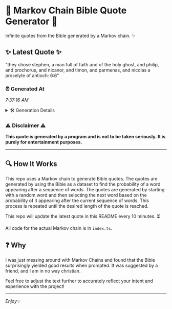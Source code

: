 # 📖 Markov Chain Bible Quote Generator 📖

Infinite quotes from the Bible generated by a Markov chain. ✨

## ✨ Latest Quote ✨
"they chose stephen, a man full of faith and of the holy ghost, and philip, and prochorus, and nicanor, and timon, and parmenas, and nicolas a proselyte of antioch: 6:6"

### ⏰ Generated At
*7:37:16 AM*

<details>
    <summary>🛠️ Generation Details</summary>
    <p>
        <strong>🌱 Seed:</strong> they<br>
        <strong>🔄 Iterations:</strong> 29<br>
        <strong>📜 Context History:</strong><br>[ they ]: chose<br>[ they, chose ]: stephen,<br>[ they, chose, stephen, ]: a<br>[ they, chose, stephen,, a ]: man<br>[ they, chose, stephen,, a, man ]: full<br>[ they, chose, stephen,, a, man, full ]: of<br>[ chose, stephen,, a, man, full, of ]: faith<br>[ stephen,, a, man, full, of, faith ]: and<br>[ a, man, full, of, faith, and ]: of<br>[ man, full, of, faith, and, of ]: the<br>[ full, of, faith, and, of, the ]: holy<br>[ of, faith, and, of, the, holy ]: ghost,<br>[ faith, and, of, the, holy, ghost, ]: and<br>[ and, of, the, holy, ghost,, and ]: philip,<br>[ of, the, holy, ghost,, and, philip, ]: and<br>[ the, holy, ghost,, and, philip,, and ]: prochorus,<br>[ holy, ghost,, and, philip,, and, prochorus, ]: and<br>[ ghost,, and, philip,, and, prochorus,, and ]: nicanor,<br>[ and, philip,, and, prochorus,, and, nicanor, ]: and<br>[ philip,, and, prochorus,, and, nicanor,, and ]: timon,<br>[ and, prochorus,, and, nicanor,, and, timon, ]: and<br>[ prochorus,, and, nicanor,, and, timon,, and ]: parmenas,<br>[ and, nicanor,, and, timon,, and, parmenas, ]: and<br>[ nicanor,, and, timon,, and, parmenas,, and ]: nicolas<br>[ and, timon,, and, parmenas,, and, nicolas ]: a<br>[ timon,, and, parmenas,, and, nicolas, a ]: proselyte<br>[ and, parmenas,, and, nicolas, a, proselyte ]: of<br>[ parmenas,, and, nicolas, a, proselyte, of ]: antioch:<br>[ and, nicolas, a, proselyte, of, antioch: ]: 6:6<br>
    </p>
</details>

### ⚠️ Disclaimer ⚠️
**This quote is generated by a program and is not to be taken seriously. It is purely for entertainment purposes.**

---

## 🔍 How It Works

This repo uses a Markov chain to generate Bible quotes. The quotes are generated by using the Bible as a dataset to find the probability of a word appearing after a sequence of words. The quotes are generated by starting with a random word and then selecting the next word based on the probability of it appearing after the current sequence of words. This process is repeated until the desired length of the quote is reached.

This repo will update the latest quote in this README every 10 minutes. ⏳

All code for the actual Markov chain is in `index.ts`.

## ❓ Why

I was just messing around with Markov Chains and found that the Bible surprisingly yielded good results when prompted. 
It was suggested by a friend, and I am in no way christian.

Feel free to adjust the text further to accurately reflect your intent and experience with the project!

---

*Enjoy*✨

